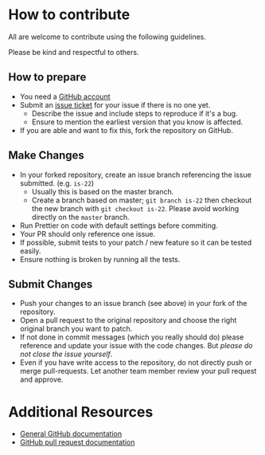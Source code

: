 # How to contribute

All are welcome to contribute using the following guidelines.

Please be kind and respectful to others.

## How to prepare

* You need a [GitHub account](https://github.com/signup/free)
* Submit an [issue ticket](https://github.com/utilidev/ud-react-template/issues) for your issue if there is no one yet.
	* Describe the issue and include steps to reproduce if it's a bug.
	* Ensure to mention the earliest version that you know is affected.
* If you are able and want to fix this, fork the repository on GitHub.

## Make Changes

* In your forked repository, create an issue branch referencing the issue submitted. (e.g. `is-22`)
	* Usually this is based on the master branch.
	* Create a branch based on master; `git branch
	is-22` then checkout the new branch with `git
	checkout is-22`.  Please avoid working directly on the `master` branch.
* Run Prettier on code with default settings before commiting.
* Your PR should only reference one issue.
* If possible, submit tests to your patch / new feature so it can be tested easily.
* Ensure nothing is broken by running all the tests.

## Submit Changes

* Push your changes to an issue branch (see above) in your fork of the repository.
* Open a pull request to the original repository and choose the right original branch you want to patch.
* If not done in commit messages (which you really should do) please reference and update your issue with the code changes. But _please do not close the issue yourself_.
* Even if you have write access to the repository, do not directly push or merge pull-requests. Let another team member review your pull request and approve.

# Additional Resources

* [General GitHub documentation](http://help.github.com/)
* [GitHub pull request documentation](https://help.github.com/articles/about-pull-requests/)
